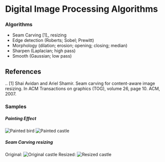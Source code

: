 # Digital Image Processing Algorithms

### Algorithms

* Seam Carving [1]_ resizing 
* Edge detection (Roberts; Sobel; Prewitt)
* Morphology (dilation; erosion; opening; closing; median)
* Sharpen (Laplacian; high pass)
* Smooth (Gaussian; low pass)

References
----------
.. [1] Shai Avidan and Ariel Shamir. Seam carving for content-aware image resizing. In ACM Transactions on graphics (TOG), volume 26, page 10. ACM, 2007.

### Samples

##### Painting Effect

![Painted bird](https://raw.githubusercontent.com/rcorcs/dip/master/img/paintBird.png)
![Painted castle](https://raw.githubusercontent.com/rcorcs/dip/master/img/paintCastle.png)

##### Seam Carving resizing

Original:
![Original castle](https://raw.githubusercontent.com/rcorcs/dip/master/img/castle.png)
Resized:
![Resized castle](https://raw.githubusercontent.com/rcorcs/dip/master/img/carvingCastle.png)
